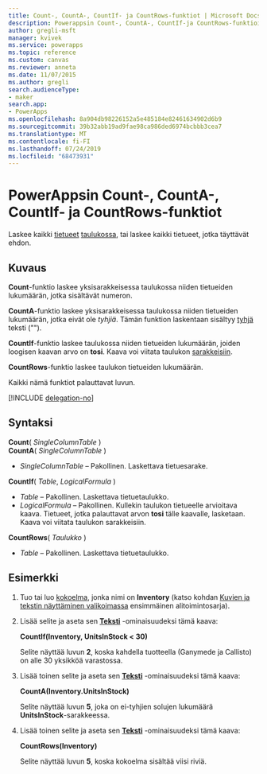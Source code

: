 ```yaml
---
title: Count-, CountA-, CountIf- ja CountRows-funktiot | Microsoft Docs
description: Powerappsin Count-, CountA-, CountIf-ja CountRows-funktioiden viite tiedot, mukaan lukien syntaksi ja esimerkki
author: gregli-msft
manager: kvivek
ms.service: powerapps
ms.topic: reference
ms.custom: canvas
ms.reviewer: anneta
ms.date: 11/07/2015
ms.author: gregli
search.audienceType:
- maker
search.app:
- PowerApps
ms.openlocfilehash: 8a904db98226152a5e485184e82461634902d6b9
ms.sourcegitcommit: 39b32abb19ad9fae98ca986ded6974bcbbb3cea7
ms.translationtype: MT
ms.contentlocale: fi-FI
ms.lasthandoff: 07/24/2019
ms.locfileid: "68473931"
---
```

# <a name="count-counta-countif-and-countrows-functions-in-powerapps"></a>PowerAppsin Count-, CountA-, CountIf- ja CountRows-funktiot
Laskee kaikki [tietueet](../working-with-tables.md#records) [taulukossa](../working-with-tables.md), tai laskee kaikki tietueet, jotka täyttävät ehdon.

## <a name="description"></a>Kuvaus
**Count**-funktio laskee yksisarakkeisessa taulukossa niiden tietueiden lukumäärän, jotka sisältävät numeron.

**CountA**-funktio laskee yksisarakkeisessa taulukossa niiden tietueiden lukumäärän, jotka eivät ole *tyhjiä*. Tämän funktion laskentaan sisältyy [tyhjä](function-isblank-isempty.md) teksti ("").

**CountIf**-funktio laskee taulukossa niiden tietueiden lukumäärän, joiden loogisen kaavan arvo on **tosi**.  Kaava voi viitata taulukon [sarakkeisiin](../working-with-tables.md#columns).

**CountRows**-funktio laskee taulukon tietueiden lukumäärän.

Kaikki nämä funktiot palauttavat luvun.

[!INCLUDE [delegation-no](../../../includes/delegation-no.md)]

## <a name="syntax"></a>Syntaksi
**Count**( *SingleColumnTable* )<br>
**CountA**( *SingleColumnTable* )

* *SingleColumnTable* – Pakollinen.  Laskettava tietuesarake.  

**CountIf**( *Table*, *LogicalFormula* )

* *Table* – Pakollinen.  Laskettava tietuetaulukko.
* *LogicalFormula* – Pakollinen.  Kullekin taulukon tietueelle arvioitava kaava.  Tietueet, jotka palauttavat arvon **tosi** tälle kaavalle, lasketaan.  Kaava voi viitata taulukon sarakkeisiin.

**CountRows**( *Taulukko* )

* *Table* – Pakollinen.  Laskettava tietuetaulukko.

## <a name="example"></a>Esimerkki
1. Tuo tai luo [kokoelma](../working-with-data-sources.md#collections), jonka nimi on **Inventory** (katso kohdan [Kuvien ja tekstin näyttäminen valikoimassa](../show-images-text-gallery-sort-filter.md) ensimmäinen alitoimintosarja).
2. Lisää selite ja aseta sen **[Teksti](../controls/properties-core.md)** -ominaisuudeksi tämä kaava:
   
    **CountIf(Inventory, UnitsInStock < 30)**
   
    Selite näyttää luvun **2**, koska kahdella tuotteella (Ganymede ja Callisto) on alle 30 yksikköä varastossa.
3. Lisää toinen selite ja aseta sen **[Teksti](../controls/properties-core.md)** -ominaisuudeksi tämä kaava:
   
    **CountA(Inventory.UnitsInStock)**
   
    Selite näyttää luvun **5**, joka on ei-tyhjien solujen lukumäärä **UnitsInStock**-sarakkeessa.
4. Lisää toinen selite ja aseta sen **[Teksti](../controls/properties-core.md)** -ominaisuudeksi tämä kaava:
   
    **CountRows(Inventory)**
   
    Selite näyttää luvun **5**, koska kokoelma sisältää viisi riviä.

